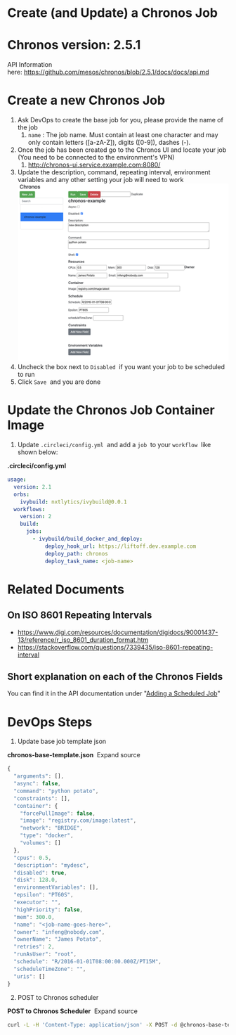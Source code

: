 # Create (and Update) a Chronos Job

# Chronos version: 2.5.1

API Information here: <https://github.com/mesos/chronos/blob/2.5.1/docs/docs/api.md>

# Create a new Chronos Job

1.  Ask DevOps to create the base job for you, please provide the name of the job
    1.  `name` : The job name. Must contain at least one character and may only contain letters (\[a-zA-Z\]), digits (\[0-9\]), dashes (-).
2.  Once the job has been created go to the Chronos UI and locate your job (You need to be connected to the environment's VPN)
    1.  http://chronos-ui.service.example.com:8080/
3.  Update the description, command, repeating interval, environment variables and any other setting your job will need to work
    ![chronos-minimal-ui.png](../images/Create_and_Update_a_Chronos_Job/chronos-minimal-ui.png)
4.  Uncheck the box next to `Disabled`  if you want your job to be scheduled to run
5.  Click `Save`  and you are done

# Update the Chronos Job Container Image

1.  Update `.circleci/config.yml`  and add a `job`  to your `workflow`  like shown below:

**.circleci/config.yml**

``` yml
usage:
  version: 2.1
  orbs:
    ivybuild: nxtlytics/ivybuild@0.0.1
  workflows:
    version: 2
    build:
      jobs:
        - ivybuild/build_docker_and_deploy:
            deploy_hook_url: https://liftoff.dev.example.com
            deploy_path: chronos
            deploy_task_name: <job-name>
```

# Related Documents

## On ISO 8601 Repeating Intervals

- https://www.digi.com/resources/documentation/digidocs/90001437-13/reference/r_iso_8601_duration_format.htm
- https://stackoverflow.com/questions/7339435/iso-8601-repeating-interval

## Short explanation on each of the Chronos Fields

You can find it in the API documentation under "[Adding a Scheduled Job](https://github.com/mesos/chronos/blob/2.5.1/docs/docs/api.md#adding-a-scheduled-job)"

# DevOps Steps

1.  Update base job template json

**chronos-base-template.json**  Expand source

``` js
{
  "arguments": [],
  "async": false,
  "command": "python potato",
  "constraints": [],
  "container": {
    "forcePullImage": false,
    "image": "registry.com/image:latest",
    "network": "BRIDGE",
    "type": "docker",
    "volumes": []
  },
  "cpus": 0.5,
  "description": "mydesc",
  "disabled": true,
  "disk": 128.0,
  "environmentVariables": [],
  "epsilon": "PT60S",
  "executor": "",
  "highPriority": false,
  "mem": 300.0,
  "name": "<job-name-goes-here>",
  "owner": "infeng@nobody.com",
  "ownerName": "James Potato",
  "retries": 2,
  "runAsUser": "root",
  "schedule": "R/2016-01-01T08:00:00.000Z/PT15M",
  "scheduleTimeZone": "",
  "uris": []
}
```

2.  POST to Chronos scheduler

**POST to Chronos Scheduler**  Expand source

``` bash
curl -L -H 'Content-Type: application/json' -X POST -d @chronos-base-template.json 'http://chronos.service.example.com:4400/scheduler/iso8601'
```
